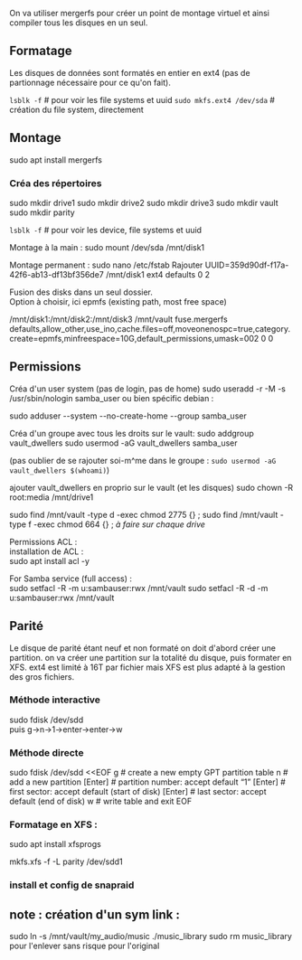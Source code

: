 On va utiliser mergerfs pour créer un point de montage virtuel et ainsi compiler tous les disques en un seul.



## Formatage
Les disques de données sont formatés en entier en ext4 (pas de partionnage nécessaire pour ce qu'on fait).

```lsblk -f``` # pour voir les file systems et uuid
```sudo mkfs.ext4 /dev/sda``` # création du file system, directement
## Montage
sudo apt install mergerfs

### Créa des répertoires
sudo mkdir drive1
sudo mkdir drive2
sudo mkdir drive3
sudo mkdir vault
sudo mkdir parity

```lsblk -f``` # pour voir les device, file systems et uuid

Montage à la main : 
sudo mount /dev/sda /mnt/disk1

Montage permanent : 
sudo nano /etc/fstab 
Rajouter 
UUID=359d90df-f17a-42f6-ab13-df13bf356de7 /mnt/disk1 ext4 defaults 0 2

Fusion des disks dans un seul dossier.  
Option à choisir, ici epmfs (existing path, most free space)

/mnt/disk1:/mnt/disk2:/mnt/disk3 /mnt/vault fuse.mergerfs defaults,allow_other,use_ino,cache.files=off,moveonenospc=true,category.create=epmfs,minfreespace=10G,default_permissions,umask=002 0 0

## Permissions
Créa d'un user system (pas de login, pas de home)
sudo useradd -r -M -s /usr/sbin/nologin samba_user
ou bien spécific debian :

sudo adduser --system --no-create-home --group samba_user

Créa d'un groupe avec tous les droits sur le vault:
sudo addgroup vault_dwellers
sudo usermod -aG vault_dwellers samba_user

(pas oublier de se rajouter soi-m^me dans le groupe : ```sudo usermod -aG vault_dwellers $(whoami)```)

ajouter vault_dwellers en proprio sur le vault (et les disques)
sudo chown -R root:media /mnt/drive1

sudo find /mnt/vault -type d -exec chmod 2775 {} \;
sudo find /mnt/vault -type f -exec chmod 664 {} \;
*à faire sur chaque drive*

Permissions ACL :  
installation de ACL :  
sudo apt install acl -y

For Samba service (full access) :  
sudo setfacl -R -m u:sambauser:rwx /mnt/vault
sudo setfacl -R -d -m u:sambauser:rwx /mnt/vault


## Parité
Le disque de parité étant neuf et non formaté on doit d'abord créer une partition. on va créer une partition sur la totalité du disque, puis formater en XFS. ext4 est limité à 16T par fichier mais XFS est plus adapté à la gestion des gros fichiers.

### Méthode interactive
sudo fdisk /dev/sdd  
puis g->n->1->enter->enter->w

### Méthode directe
sudo fdisk /dev/sdd <<EOF
g    # create a new empty GPT partition table
n    # add a new partition
[Enter]  # partition number: accept default “1”
[Enter]  # first sector: accept default (start of disk)
[Enter]  # last sector: accept default (end of disk)
w    # write table and exit
EOF

### Formatage en XFS : 
sudo apt install xfsprogs

mkfs.xfs -f -L parity /dev/sdd1

### install et config de snapraid




## note : création d'un sym link :  
sudo ln -s /mnt/vault/my_audio/music ./music_library 
sudo rm music_library pour l'enlever sans risque pour l'original
